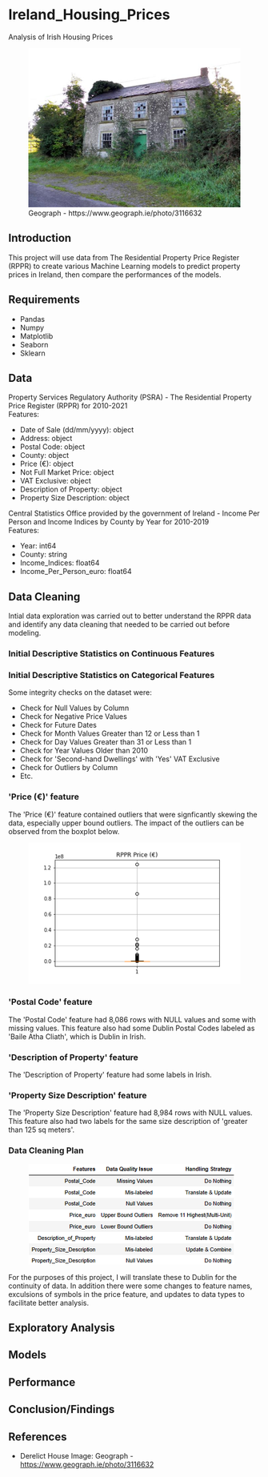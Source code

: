 # Ireland_Housing_Prices
Analysis of Irish Housing Prices

<figure>
    <img src='./media/derelict_house.jpg'>
    <figcaption>Geograph - https://www.geograph.ie/photo/3116632</figcaption>
</figure>

## Introduction
This project will use data from The Residential Property Price Register (RPPR) to create
various Machine Learning models to predict property prices in Ireland, then compare the performances
of the models.<br>

## Requirements
- Pandas
- Numpy
- Matplotlib
- Seaborn
- Sklearn<br>

## Data
Property Services Regulatory Authority (PSRA) - The Residential Property Price Register (RPPR) for 2010-2021<br>
Features:<br>
- Date of Sale (dd/mm/yyyy):    object
- Address:                      object
- Postal Code:                  object
- County:                       object
- Price (€):                    object
- Not Full Market Price:        object
- VAT Exclusive:                object
- Description of Property:      object
- Property Size Description:    object<br>

Central Statistics Office provided by the government of Ireland - Income Per Person and Income Indices by County by Year for 2010-2019<br>
Features:<br>
- Year:                                  int64
- County:                              string
- Income_Indices:                      float64
- Income_Per_Person_euro:              float64

## Data Cleaning
Intial data exploration was carried out to better understand the RPPR data and identify any data cleaning that needed to be carried out before
modeling.<br>
### Initial Descriptive Statistics on Continuous Features

### Initial Descriptive Statistics on Categorical Features

Some integrity checks on the dataset were:
- Check for Null Values by Column
- Check for Negative Price Values
- Check for Future Dates
- Check for Month Values Greater than 12 or Less than 1
- Check for Day Values Greater than 31 or Less than 1
- Check for Year Values Older than 2010
- Check for 'Second-hand Dwellings' with 'Yes' VAT Exclusive
- Check for Outliers by Column
- Etc.

### 'Price (€)' feature
The 'Price (€)' feature contained outliers that were signficantly skewing the data, especially upper bound outliers.  The impact of the outliers
can be observed from the boxplot below.
<figure>
    <img src='/media/rppr_price_boxplot.png'>
</figure>

### 'Postal Code' feature
The 'Postal Code' feature had 8,086 rows with NULL values and some with missing values.  This feature also had some Dublin Postal Codes labeled as
'Baile Atha Cliath', which is Dublin in Irish.

### 'Description of Property' feature
The 'Description of Property' feature had some labels in Irish.

### 'Property Size Description' feature
The 'Property Size Description' feature had 8,984 rows with NULL values.  This feature also had two labels for the same size description of
'greater than 125 sq meters'.

### Data Cleaning Plan
<figure>
    <img src='/media/data_cleaning_plan.png'>
</figure>
For the purposes of this project, I will translate these to Dublin for the continuity of data.
In addition there were some changes to feature names, exculsions of symbols in the price feature, and updates to data types to facilitate better
analysis.<br>

## Exploratory Analysis

## Models

## Performance

## Conclusion/Findings

## References
- Derelict House Image: Geograph - https://www.geograph.ie/photo/3116632